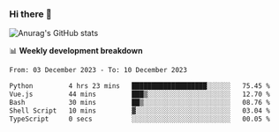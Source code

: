 ### Hi there 👋
![Anurag's GitHub stats](https://github-readme-stats.vercel.app/api?username=jami1024&show_icons=true&theme=radical)

📊 **Weekly development breakdown**
<!--START_SECTION:waka-->

```txt
From: 03 December 2023 - To: 10 December 2023

Python         4 hrs 23 mins   ███████████████████░░░░░░   75.45 %
Vue.js         44 mins         ███▒░░░░░░░░░░░░░░░░░░░░░   12.70 %
Bash           30 mins         ██▒░░░░░░░░░░░░░░░░░░░░░░   08.76 %
Shell Script   10 mins         ▓░░░░░░░░░░░░░░░░░░░░░░░░   03.04 %
TypeScript     0 secs          ░░░░░░░░░░░░░░░░░░░░░░░░░   00.05 %
```

<!--END_SECTION:waka-->
<!--
**jami1024/jami1024** is a ✨ _special_ ✨ repository because its `README.md` (this file) appears on your GitHub profile.

Here are some ideas to get you started:

- 🔭 I’m currently working on ...
- 🌱 I’m currently learning ...
- 👯 I’m looking to collaborate on ...
- 🤔 I’m looking for help with ...
- 💬 Ask me about ...
- 📫 How to reach me: ...
- 😄 Pronouns: ...
- ⚡ Fun fact: ...
-->
